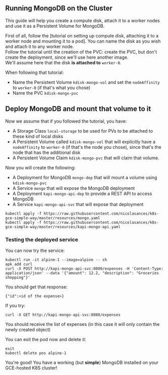 ## Running MongoDB on the Cluster

This guide will help you create a compute disk, attach it to a worker nodes and use it as a Persistent Volume for MongoDB.

First of all, follow the [tutorial on setting up compute disk, attaching it to a worker node and mounting it to a pod]. You can name the disk as you wish and attach it to any worker node. <br>
Follow the tutorial until the creation of the PVC: create the PVC, but don't create the deployment, since we'll use here another image.<br>
We'll assume here that the disk **is attached to** `worker-0`. 

When following that tutorial: 
* Name the Persistent Volume `kdisk-mongo-vol` and set the `nodeAffinity` to `worker-0` (if that's what you chose)
* Name the PVC `kdisk-mongo-pvc`

## Deploy MongoDB and mount that volume to it
Now we assume that if you followed the tutorial, you have: 
* A Storage Class `local-storage` to be used for PVs to be attached to these kind of local disks
* A Persistent Volume called `kdisk-mongo-vol` that will explicitly have a `nodeAffinity` to `worker-0` (if that's the node you chose), since that's the node that has the additional disk
* A Persistent Volume Claim `kdisk-mongo-pvc` that will claim that volume. 

Now you will create the following: 
* A Deployment for MongoDB `mongo-dep` that will mount a volume using `kdisk-mongo-pvc`
* A Service `mongo` that will expose the MongoDB deployment
* A Deployment `kapi-mongo-api-dep` to provide a REST API to access MongoDB
* A Service `kapi-mongo-api-svc` that will expose that deployment

```
kubectl apply -f https://raw.githubusercontent.com/nicolasances/k8s-gce-simple-way/master/resources/mongo.yaml
kubectl apply -f https://raw.githubusercontent.com/nicolasances/k8s-gce-simple-way/master/resources/kapi-mongo-api.yaml
```

### Testing the deployed service
You can now try the service:
```
kubectl run -it alpine-1 --image=alpine -- sh
apk add curl
curl -X POST http://kapi-mongo-api-svc:8080/expenses -H 'Content-Type: application/json' --data '{"amount": 12.2, "description": "Groceries shopping"}'
```
You should get that response: 
```
{"id":<id of the expense>}
```

If you try: 
```
curl -X GET http://kapi-mongo-api-svc:8080/expenses
```
You should receive the list of expenses (in this case it will only contain the newly created object)

You can exit the pod now and delete it: 
```
exit
kubectl delete pos alpine-1
```

You're good! You have a working (but **simple**) MongoDB installed on your GCE-hosted K8S cluster! 